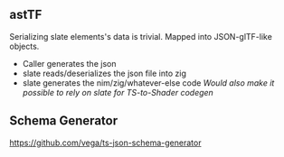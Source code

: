 ## astTF
Serializing slate elements's data is trivial.
Mapped into JSON-glTF-like objects.
- Caller generates the json
- slate reads/deserializes the json file into zig
- slate generates the nim/zig/whatever-else code
_Would also make it possible to rely on slate for TS-to-Shader codegen_

## Schema Generator
https://github.com/vega/ts-json-schema-generator
